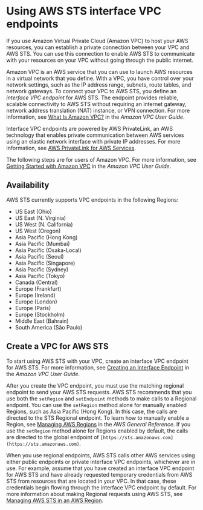 # Using AWS STS interface VPC endpoints<a name="id_credentials_sts_vpce"></a>

If you use Amazon Virtual Private Cloud \(Amazon VPC\) to host your AWS resources, you can establish a private connection between your VPC and AWS STS\. You can use this connection to enable AWS STS to communicate with your resources on your VPC without going through the public internet\.

Amazon VPC is an AWS service that you can use to launch AWS resources in a virtual network that you define\. With a VPC, you have control over your network settings, such as the IP address range, subnets, route tables, and network gateways\. To connect your VPC to AWS STS, you define an *interface VPC endpoint* for AWS STS\. The endpoint provides reliable, scalable connectivity to AWS STS without requiring an internet gateway, network address translation \(NAT\) instance, or VPN connection\. For more information, see [What Is Amazon VPC?](https://docs.aws.amazon.com/vpc/latest/userguide/VPC_Introduction.html) in the *Amazon VPC User Guide*\.

Interface VPC endpoints are powered by AWS PrivateLink, an AWS technology that enables private communication between AWS services using an elastic network interface with private IP addresses\. For more information, see [AWS PrivateLink for AWS Services](https://docs.aws.amazon.com/vpc/latest/userguide/vpce-interface.html)\.

The following steps are for users of Amazon VPC\. For more information, see [Getting Started with Amazon VPC](https://docs.aws.amazon.com/vpc/latest/userguide/GetStarted.html) in the *Amazon VPC User Guide*\.

## Availability<a name="id_credentials_sts_vpce_availability"></a>

AWS STS currently supports VPC endpoints in the following Regions:
+ US East \(Ohio\)
+ US East \(N\. Virginia\)
+ US West \(N\. California\)
+ US West \(Oregon\)
+ Asia Pacific \(Hong Kong\)
+ Asia Pacific \(Mumbai\)
+ Asia Pacific \(Osaka\-Local\)
+ Asia Pacific \(Seoul\)
+ Asia Pacific \(Singapore\)
+ Asia Pacific \(Sydney\)
+ Asia Pacific \(Tokyo\)
+ Canada \(Central\)
+ Europe \(Frankfurt\)
+ Europe \(Ireland\)
+ Europe \(London\)
+ Europe \(Paris\)
+ Europe \(Stockholm\)
+ Middle East \(Bahrain\)
+ South America \(São Paulo\)

## Create a VPC for AWS STS<a name="id_credentials_sts_vpce_create"></a>

To start using AWS STS with your VPC, create an interface VPC endpoint for AWS STS\. For more information, see [Creating an Interface Endpoint](https://docs.aws.amazon.com/vpc/latest/userguide/vpce-interface.html) in the *Amazon VPC User Guide*\.

After you create the VPC endpoint, you must use the matching regional endpoint to send your AWS STS requests\. AWS STS recommends that you use both the `setRegion` and `setEndpoint` methods to make calls to a Regional endpoint\. You can use the `setRegion` method alone for manually enabled Regions, such as Asia Pacific \(Hong Kong\)\. In this case, the calls are directed to the STS Regional endpoint\. To learn how to manually enable a Region, see [Managing AWS Regions](https://docs.aws.amazon.com/general/latest/gr/rande-manage.html) in the *AWS General Reference*\. If you use the `setRegion` method alone for Regions enabled by default, the calls are directed to the global endpoint of `[https://sts.amazonaws.com](https://sts.amazonaws.com)`\.

When you use regional endpoints, AWS STS calls other AWS services using either public endpoints or private interface VPC endpoints, whichever are in use\. For example, assume that you have created an interface VPC endpoint for AWS STS and have already requested temporary credentials from AWS STS from resources that are located in your VPC\. In that case, these credentials begin flowing through the interface VPC endpoint by default\. For more information about making Regional requests using AWS STS, see [Managing AWS STS in an AWS Region](id_credentials_temp_enable-regions.md)\.
